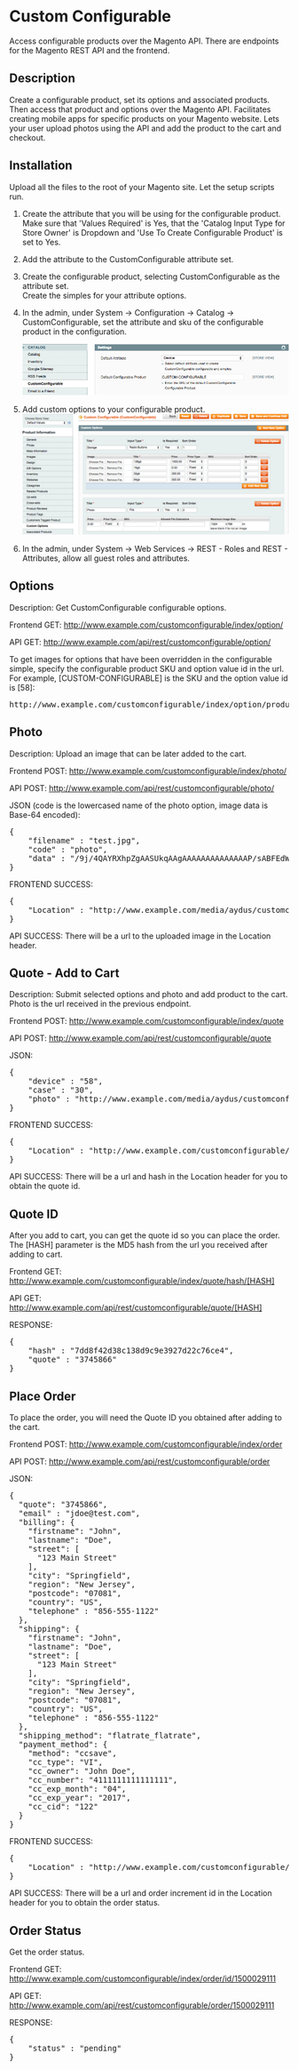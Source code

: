 Custom Configurable
===================

Access configurable products over the Magento API. There are endpoints for the Magento REST API
and the frontend.

Description
-----------
Create a configurable product, set its options and associated products. Then access that product
and options over the Magento API. Facilitates creating mobile apps for specific products on your 
Magento website. Lets your user upload photos using the API and add the product to the cart and
checkout.

Installation
------------
Upload all the files to the root of your Magento site. Let the setup scripts run.

1. Create the attribute that you will be using for the configurable product. 
Make sure that 'Values Required' is Yes, that the 'Catalog Input Type for Store Owner' is 
Dropdown and 'Use To Create Configurable Product' is set to Yes. 
2. Add the attribute to the CustomConfigurable attribute set.
3. Create the configurable product, selecting CustomConfigurable as the attribute set.  
Create the simples for your attribute options.
4. In the admin, under System -> Configuration -> Catalog -> CustomConfigurable, 
set the attribute and sku of the configurable product in the configuration.

    <img src="md/settings.png" />
5. Add custom options to your configurable product.
    <img src="md/options.png" />
6. In the admin, under System -> Web Services -> REST - Roles and REST - Attributes, 
allow all guest roles and attributes.


Options
-------

Description: Get CustomConfigurable configurable options. 

Frontend GET: http://www.example.com/customconfigurable/index/option/

API GET: http://www.example.com/api/rest/customconfigurable/option/

To get images for options that have been overridden in the configurable simple, specify the
configurable product SKU and option value id in the url. For example, [CUSTOM-CONFIGURABLE] 
is the SKU and the option value id is [58]: 

<pre>
http://www.example.com/customconfigurable/index/option/product/[CUSTOM-CONFIGURABLE]/id/[58]
</pre>


Photo
-----

Description: Upload an image that can be later added to the cart.

Frontend POST: http://www.example.com/customconfigurable/index/photo/

API POST: http://www.example.com/api/rest/customconfigurable/photo/

JSON (code is the lowercased name of the photo option, image data is Base-64 encoded):
<pre>
{
    "filename" : "test.jpg",
    "code" : "photo",
    "data" : "/9j/4QAYRXhpZgAASUkqAAgAAAAAAAAAAAAAAP/sABFEdWNreQABAAQAAAAeA..." 
}
</pre>

FRONTEND SUCCESS:
<pre>
{
    "Location" : "http://www.example.com/media/aydus/customconfigurable/t/e/1422310173-test.jpg"
}
</pre>

API SUCCESS:
There will be a url to the uploaded image in the Location header.


Quote - Add to Cart
-------------------

Description: Submit selected options and photo and add product to the cart. Photo is the url received in the 
previous endpoint.

Frontend POST: http://www.example.com/customconfigurable/index/quote

API POST: http://www.example.com/api/rest/customconfigurable/quote

JSON:
<pre>
{
    "device" : "58",
    "case" : "30",
    "photo" : "http://www.example.com/media/aydus/customconfigurable/j/a/1422310173-test.jpg"
}
</pre>

FRONTEND SUCCESS:
<pre>
{
    "Location" : "http://www.example.com/customconfigurable/index/quote/hash/7dd8f42d38c138d9c9e3927d22c76ce4"
}
</pre>

API SUCCESS:
There will be a url and hash in the Location header for you to obtain the quote id.


Quote ID
--------------------

After you add to cart, you can get the quote id so you can place the order. The [HASH] parameter is the 
MD5 hash from the url you received after adding to cart.

Frontend GET: http://www.example.com/customconfigurable/index/quote/hash/[HASH]

API GET: http://www.example.com/api/rest/customconfigurable/quote/[HASH]

RESPONSE:

<pre>
{  
    "hash" : "7dd8f42d38c138d9c9e3927d22c76ce4", 
    "quote" : "3745866"  
}
</pre>


Place Order
-----------

To place the order, you will need the Quote ID you obtained after adding to the cart.

Frontend POST: http://www.example.com/customconfigurable/index/order

API POST: http://www.example.com/api/rest/customconfigurable/order

JSON:
<pre>
{
  "quote": "3745866",
  "email" : "jdoe@test.com",
  "billing": {
    "firstname": "John",
    "lastname": "Doe",
    "street": [
      "123 Main Street"
    ],
    "city": "Springfield",
    "region": "New Jersey",
    "postcode": "07081",
    "country": "US",
    "telephone" : "856-555-1122"
  },
  "shipping": {
    "firstname": "John",
    "lastname": "Doe",
    "street": [
      "123 Main Street"
    ],
    "city": "Springfield",
    "region": "New Jersey",
    "postcode": "07081",
    "country": "US",
    "telephone" : "856-555-1122"
  },
  "shipping_method": "flatrate_flatrate",
  "payment_method": {
    "method": "ccsave",
    "cc_type": "VI",
    "cc_owner": "John Doe",
    "cc_number": "4111111111111111",
    "cc_exp_month": "04",
    "cc_exp_year": "2017",
    "cc_cid": "122"
  }
}
</pre>

FRONTEND SUCCESS:
<pre>
{
    "Location" : "http://www.example.com/customconfigurable/index/order/increment_id/1500029111"  
}
</pre>

API SUCCESS:
There will be a url and order increment id in the Location header for you to obtain the order status.


Order Status
------------

Get the order status.

Frontend GET: http://www.example.com/customconfigurable/index/order/id/1500029111

API GET: http://www.example.com/api/rest/customconfigurable/order/1500029111

RESPONSE:

<pre>
{
    "status" : "pending"
}
</pre>
